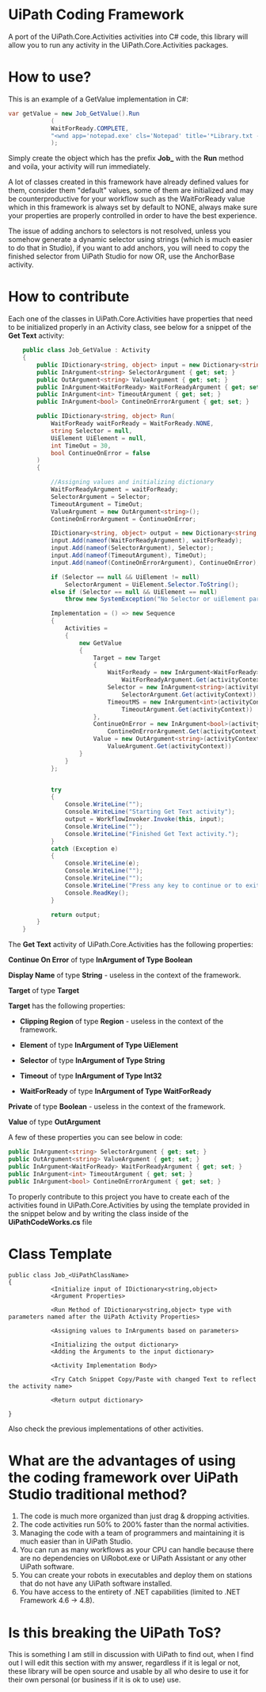 # UiPath Coding Framework

A port of the UiPath.Core.Activities activities into C# code, this library will allow you to run any activity in the UiPath.Core.Activities packages.

# How to use?

This is an example of a GetValue implementation in C#:

```C#
var getValue = new Job_GetValue().Run
            (
            WaitForReady.COMPLETE,
            "<wnd app='notepad.exe' cls='Notepad' title='*Library.txt - Notepad' /><wnd aaname='Horizontal' cls='Edit' /><ctrl name='Text Editor' role='editable text'/>"
            );
```

Simply create the object which has the prefix **Job_<your activity name>** with the **Run** method and voila, your activity will run immediately.

A lot of classes created in this framework have already defined values for them, consider them "default" values, some of them are initialized and may be counterproductive for your workflow such as the WaitForReady value which in this framework is always set by default to NONE, always make sure your properties are properly controlled in order to have the best experience.
            
The issue of adding anchors to selectors is not resolved, unless you somehow generate a dynamic selector using strings (which is much easier to do that in Studio), if you want to add anchors, you will need to copy the finished selector from UiPath Studio for now OR, use the AnchorBase activity.

# How to contribute

Each one of the classes in UiPath.Core.Activities have properties that need to be initialized properly in an Activity class, see below for a snippet of the **Get Text** activity:

```C#
    public class Job_GetValue : Activity
    {
        public IDictionary<string, object> input = new Dictionary<string, object>();
        public InArgument<string> SelectorArgument { get; set; }
        public OutArgument<string> ValueArgument { get; set; }
        public InArgument<WaitForReady> WaitForReadyArgument { get; set; }
        public InArgument<int> TimeoutArgument { get; set; }
        public InArgument<bool> ContineOnErrorArgument { get; set; }

        public IDictionary<string, object> Run(
            WaitForReady waitForReady = WaitForReady.NONE,
            string Selector = null,
            UiElement UiElement = null,
            int TimeOut = 30,
            bool ContinueOnError = false
        )
        {

            //Assigning values and initializing dictionary
            WaitForReadyArgument = waitForReady;
            SelectorArgument = Selector;
            TimeoutArgument = TimeOut;
            ValueArgument = new OutArgument<string>();
            ContineOnErrorArgument = ContinueOnError;

            IDictionary<string, object> output = new Dictionary<string, object>();
            input.Add(nameof(WaitForReadyArgument), waitForReady);
            input.Add(nameof(SelectorArgument), Selector);
            input.Add(nameof(TimeoutArgument), TimeOut);
            input.Add(nameof(ContineOnErrorArgument), ContinueOnError);

            if (Selector == null && UiElement != null)
                SelectorArgument = UiElement.Selector.ToString();
            else if (Selector == null && UiElement == null)
                throw new SystemException("No Selector or uiElement parameter provided.");

            Implementation = () => new Sequence
            {
                Activities =
                {
                    new GetValue
                    {
                        Target = new Target
                        {
                            WaitForReady = new InArgument<WaitForReady>(activityContext =>
                                WaitForReadyArgument.Get(activityContext)),
                            Selector = new InArgument<string>(activityContext =>
                                SelectorArgument.Get(activityContext)),
                            TimeoutMS = new InArgument<int>(activityContext =>
                                TimeoutArgument.Get(activityContext))
                        },
                        ContinueOnError = new InArgument<bool>(activityContext =>
                            ContineOnErrorArgument.Get(activityContext)),
                        Value = new OutArgument<string>(activityContext =>
                            ValueArgument.Get(activityContext))
                    }
                }
            };


            try
            {
                Console.WriteLine("");
                Console.WriteLine("Starting Get Text activity");
                output = WorkflowInvoker.Invoke(this, input);
                Console.WriteLine("");
                Console.WriteLine("Finished Get Text activity.");
            }
            catch (Exception e)
            {
                Console.WriteLine(e);
                Console.WriteLine("");
                Console.WriteLine("");
                Console.WriteLine("Press any key to continue or to exit...");
                Console.ReadKey();
            }

            return output;
        }
    }
```
                     

The **Get Text** activity of UiPath.Core.Activities has the following properties:

**Continue On Error** of type **InArgument of Type Boolean**

**Display Name** of type **String** - useless in the context of the framework.

**Target** of type **Target**

**Target** has the following properties:

- **Clipping Region** of type **Region** - useless in the context of the framework.
  
- **Element** of type **InArgument of Type UiElement**
  
- **Selector** of type **InArgument of Type String**
  
- **Timeout** of type **InArgument of Type Int32**
  
- **WaitForReady** of type **InArgument of Type WaitForReady**
  

**Private** of type **Boolean** - useless in the context of the framework.

**Value** of type **OutArgument**

A few of these properties you can see below in code:

```C#
public InArgument<string> SelectorArgument { get; set; }
public OutArgument<string> ValueArgument { get; set; }
public InArgument<WaitForReady> WaitForReadyArgument { get; set; }
public InArgument<int> TimeoutArgument { get; set; }
public InArgument<bool> ContineOnErrorArgument { get; set; }
```
        
To properly contribute to this project you have to create each of the activities found in UiPath.Core.Activities by using the template provided in the snippet below and by writing the class inside of the **UiPathCodeWorks.cs** file
            
# Class Template
```
public class Job_<UiPathClassName>
{
            <Initialize input of IDictionary<string,object>
            <Argument Properties>
            
            <Run Method of IDictionary<string,object> type with parameters named after the UiPath Activity Properties>
                        
            <Assigning values to InArguments based on parameters>
                       
            <Initializing the output dictionary>
            <Adding the Arguments to the input dictionary>
                        
            <Activity Implementation Body>
                        
            <Try Catch Snippet Copy/Paste with changed Text to reflect the activity name>    

            <Return output dictionary>

}
```
                        
Also check the previous implementations of other activities.
   

# What are the advantages of using the coding framework over UiPath Studio traditional method?

1. The code is much more organized than just drag & dropping activities.
2. The code activities run 50% to 200% faster than the normal activities.
3. Managing the code with a team of programmers and maintaining it is much easier than in UiPath Studio.
4. You can run as many workflows as your CPU can handle because there are no dependencies on UiRobot.exe or UiPath Assistant or any other UiPath software.
5. You can create your robots in executables and deploy them on stations that do not have any UiPath software installed.
6. You have access to the entirety of .NET capabilities (limited to .NET Framework 4.6 -> 4.8).

# Is this breaking the UiPath ToS?

This is something I am still in discussion with UiPath to find out, when I find out I will edit this section with my answer, regardless if it is legal or not, these library will be open source and usable by all who desire to use it for their own personal (or business if it is ok to use) use.
